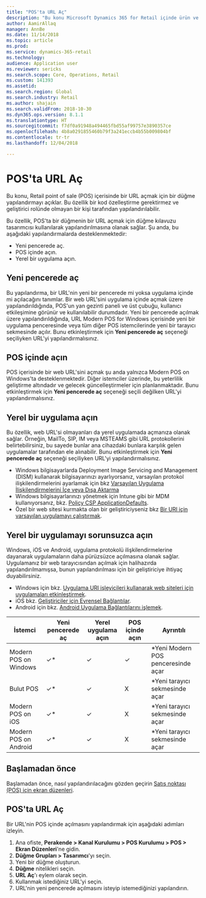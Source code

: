 ```yaml
---
title: "POS'ta URL Aç"
description: "Bu konu Microsoft Dynamics 365 for Retail içinde ürün ve müşteri arama özelliğinde yapılmış olan iyileştirmeler hakkında genel bakış sağlar."
author: AamirAllaq
manager: AnnBe
ms.date: 11/14/2018
ms.topic: article
ms.prod: 
ms.service: dynamics-365-retail
ms.technology: 
audience: Application user
ms.reviewer: sericks
ms.search.scope: Core, Operations, Retail
ms.custom: 141393
ms.assetid: 
ms.search.region: Global
ms.search.industry: Retail
ms.author: shajain
ms.search.validFrom: 2018-10-30
ms.dyn365.ops.version: 8.1.1
ms.translationtype: HT
ms.sourcegitcommit: f7df0a91948a494465fbd55af99757e3890357ce
ms.openlocfilehash: 4b8a0291855460b79f3a241eccb4b55b009804bf
ms.contentlocale: tr-tr
ms.lasthandoff: 12/04/2018

---
```


# <a name="open-url-in-pos"></a>POS'ta URL Aç

Bu konu, Retail point of sale (POS) içerisinde bir URL açmak için bir düğme yapılandırmayı açıklar. Bu özellik bir kod özelleştirme gerektirmez ve geliştirici rolünde olmayan bir kişi tarafından yapılandırılabilir.

Bu özellik, POS'ta bir düğmenin bir URL açmak için düğme kılavuzu tasarımcısı kullanılarak yapılandırılmasına olanak sağlar. Şu anda, bu aşağıdaki yapılandırmalarda desteklenmektedir:

- Yeni pencerede aç.
- POS içinde açın.
- Yerel bir uygulama açın. 

## <a name="open-in-new-window"></a>Yeni pencerede aç

Bu yapılandırma, bir URL'nin yeni bir pencerede mi yoksa uygulama içinde mi açılacağını tanımlar. Bir web URL'sini uygulama içinde açmak üzere yapılandırıldığında, POS'un yan gezinti paneli ve üst çubuğu, kullanıcı etkileşimine görünür ve kullanılabilir durumdadır. Yeni bir pencerede açılmak üzere yapılandırıldığında, URL Modern POS for Windows içerisinde yeni bir uygulama penceresinde veya tüm diğer POS istemcilerinde yeni bir tarayıcı sekmesinde açılır. Bunu etkinleştirmek için **Yeni pencerede aç** seçeneği seçiliyken URL'yi yapılandırmalısınız.

## <a name="open-within-pos"></a>POS içinde açın
POS içerisinde bir web URL'sini açmak şu anda yalnızca Modern POS on Windows'ta desteklenmektedir. Diğer istemciler üzerinde, bu yeterlilik geliştirme altındadır ve gelecek güncelleştirmeler için planlanmaktadır. Bunu etkinleştirmek için **Yeni pencerede aç** seçeneği seçili değilken URL'yi yapılandırmalısınız.

## <a name="open-a-native-app"></a>Yerel bir uygulama açın
Bu özellik, web URL'si olmayanları da yerel uygulamada açmanıza olanak sağlar. Örneğin, MailTo, SIP, IM veya MSTEAMS gibi URL protokollerini belirtebilirsiniz, bu sayede bunlar ana cihazdaki bunlara karşılık gelen uygulamalar tarafından ele alınabilir. Bunu etkinleştirmek için **Yeni pencerede aç** seçeneği seçiliyken URL'yi yapılandırmalısınız. 

- Windows bilgisayarlarda Deployment Image Servicing and Management (DISM) kullanarak bilgisayarınızı ayarlıyorsanız, varsayılan protokol ilişkilendirmelerini ayarlamak için bkz [Varsayılan Uygulama İlişkilendirmelerini İçe veya Dışa Aktarma](https://docs.microsoft.com/windows-hardware/manufacture/desktop/export-or-import-default-application-associations) 
- Windows bilgisayarlarınızı yönetmek için Intune gibi bir MDM kullanıyorsanız, bkz. [Policy CSP ApplicationDefaults](https://docs.microsoft.com/windows/client-management/mdm/policy-csp-applicationdefaults). 
- Özel bir web sitesi kurmakta olan bir geliştiriciyseniz bkz [Bir URI için varsayılan uygulamayı çalıştırmak](https://docs.microsoft.com/windows/uwp/launch-resume/launch-default-app). 

## <a name="open-a-native-app-seamlessly"></a>Yerel bir uygulamayı sorunsuzca açın
Windows, iOS ve Android, uygulama protokolü ilişkilendirmelerine dayanarak uygulamaların daha pürüzsüzce açılmasına olanak sağlar. Uygulamanız bir web tarayıcısından açılmak için halihazırda yapılandırılmamışsa, bunun yapılandırılması için bir geliştiriciye ihtiyaç duyabilirsiniz.

- Windows için bkz. [Uygulama URI işleyicileri kullanarak web siteleri için uygulamaları etkinleştirmek](https://docs.microsoft.com/windows/uwp/launch-resume/web-to-app-linking).
- iOS bkz. [Geliştiriciler için Evrensel Bağlantılar](https://developer.apple.com/ios/universal-links/).
- Android için bkz. [Android Uygulama Bağlantılarını işlemek](https://developer.android.com/training/app-links/).  


|   İstemci                |Yeni pencerede aç |Yerel uygulama açın | POS içinde açın            | Ayrıntılı                           |
|-------------------------|-------------------|----------------|--------------------------|-----------------------------------|
| Modern POS on Windows   | ✓*                |    ✓          |       ✓                  | *Yeni Modern POS penceresinde açar   |
| Bulut POS               | ✓*                |    ✓          |       X                   |  *Yeni tarayıcı sekmesinde açar       |
| Modern POS on iOS       | ✓*                |    ✓          |       X                  |  *Yeni tarayıcı sekmesinde açar        |
| Modern POS on Android   | ✓*                |    ✓          |       X                  |  *Yeni tarayıcı sekmesinde açar        |

## <a name="before-you-begin"></a>Başlamadan önce
Başlamadan önce, nasıl yapılandırılacağını gözden geçirin [Satış noktası (POS) için ekran düzenleri](pos-screen-layouts.md).

## <a name="open-url-in-pos"></a>POS'ta URL Aç
Bir URL'nin POS içinde açılmasını yapılandırmak için aşağıdaki adımları izleyin.

1.  Ana ofiste, **Perakende > Kanal Kurulumu > POS Kurulumu > POS > Ekran Düzenleri**'ne gidin.
2.  **Düğme Grupları > Tasarımcı**'yı seçin.
3.  Yeni bir düğme oluşturun.
4.  **Düğme** nitelikleri seçin.
5.  **URL Aç**'ı eylem olarak seçin.
6.  Kullanmak istediğiniz URL'yi seçin.
7.  URL'nin yeni pencerede açılmasını isteyip istemediğinizi yapılandırın.

